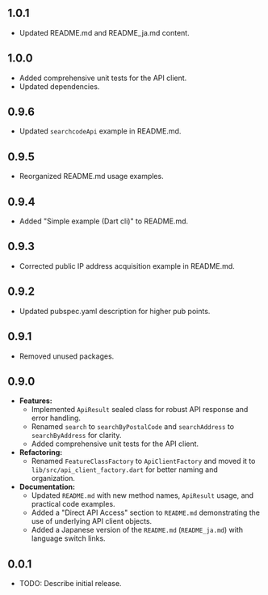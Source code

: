 ## 1.0.1

*   Updated README.md and README_ja.md content.

## 1.0.0

*   Added comprehensive unit tests for the API client.
*   Updated dependencies.

## 0.9.6

*   Updated `searchcodeApi` example in README.md.

## 0.9.5

*   Reorganized README.md usage examples.

## 0.9.4

*   Added "Simple example (Dart cli)" to README.md.

## 0.9.3

*   Corrected public IP address acquisition example in README.md.

## 0.9.2

*   Updated pubspec.yaml description for higher pub points.

## 0.9.1

*   Removed unused packages.

## 0.9.0

*   **Features:**
    *   Implemented `ApiResult` sealed class for robust API response and error handling.
    *   Renamed `search` to `searchByPostalCode` and `searchAddress` to `searchByAddress` for clarity.
    *   Added comprehensive unit tests for the API client.
*   **Refactoring:**
    *   Renamed `FeatureClassFactory` to `ApiClientFactory` and moved it to `lib/src/api_client_factory.dart` for better naming and organization.
*   **Documentation:**
    *   Updated `README.md` with new method names, `ApiResult` usage, and practical code examples.
    *   Added a "Direct API Access" section to `README.md` demonstrating the use of underlying API client objects.
    *   Added a Japanese version of the `README.md` (`README_ja.md`) with language switch links.

## 0.0.1

* TODO: Describe initial release.
